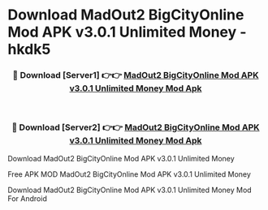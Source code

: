 # Download MadOut2 BigCityOnline Mod APK v3.0.1 Unlimited Money - hkdk5



<div align="center">
<h3>🔴 Download [Server1] 👉👉 <a href="https://momento.my/?title=MadOut2_BigCityOnline_Mod_APK_v3.0.1_Unlimited_Money">MadOut2 BigCityOnline Mod APK v3.0.1 Unlimited Money Mod Apk</a></h3><br>

<h3>🔴 Download [Server2] 👉👉 <a href="https://momento.my/?title=MadOut2_BigCityOnline_Mod_APK_v3.0.1_Unlimited_Money">MadOut2 BigCityOnline Mod APK v3.0.1 Unlimited Money Mod Apk</a></h3>
</div>



Download MadOut2 BigCityOnline Mod APK v3.0.1 Unlimited Money 

Free APK MOD MadOut2 BigCityOnline Mod APK v3.0.1 Unlimited Money 

Download MadOut2 BigCityOnline Mod APK v3.0.1 Unlimited Money Mod For Android
